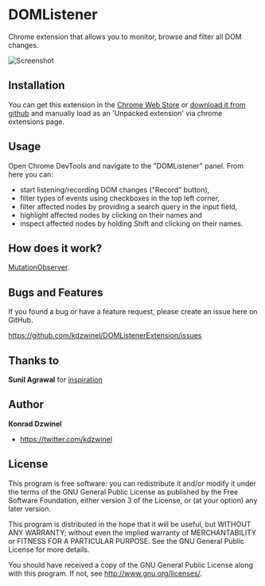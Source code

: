 DOMListener
======================

Chrome extension that allows you to monitor, browse and filter all DOM changes.

![Screenshot](https://github.com/kdzwinel/DOMListenerExtension/blob/master/ico/screenshot1.png?raw=true)

Installation
-----

You can get this extension in the [Chrome Web Store](https://chrome.google.com/webstore/detail/domlistener/jlfdgnlpibogjanomigieemaembjeolj) or [download it from github](https://github.com/kdzwinel/DOMListenerExtension/archive/master.zip) and manually load as an 'Unpacked extension' via chrome extensions page.

Usage
-----

Open Chrome DevTools and navigate to the "DOMListener" panel. From here you can:

- start listening/recording DOM changes ("Record" button),
- filter types of events using checkboxes in the top left corner,
- filter affected nodes by providing a search query in the input field,
- highlight affected nodes by clicking on their names and
- inspect affected nodes by holding Shift and clicking on their names.

How does it work?
-----
[MutationObserver](https://developer.mozilla.org/en/docs/Web/API/MutationObserver).


Bugs and Features
-----------------

If you found a bug or have a feature request, please create an issue here on GitHub.

https://github.com/kdzwinel/DOMListenerExtension/issues

Thanks to
------

**Sunil Agrawal** for [inspiration](http://stackoverflow.com/questions/18821336/a-browser-extension-to-dump-all-dom-method-calls)

Author
------

**Konrad Dzwinel**

+ https://twitter.com/kdzwinel

License
-------

This program is free software: you can redistribute it and/or modify
it under the terms of the GNU General Public License as published by
the Free Software Foundation, either version 3 of the License, or
(at your option) any later version.

This program is distributed in the hope that it will be useful,
but WITHOUT ANY WARRANTY; without even the implied warranty of
MERCHANTABILITY or FITNESS FOR A PARTICULAR PURPOSE.  See the
GNU General Public License for more details.

You should have received a copy of the GNU General Public License
along with this program.  If not, see <http://www.gnu.org/licenses/>.
